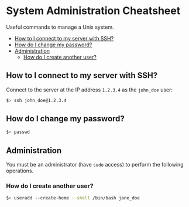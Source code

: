 # System Administration Cheatsheet

Useful commands to manage a Unix system.

<!-- START doctoc generated TOC please keep comment here to allow auto update -->
<!-- DON'T EDIT THIS SECTION, INSTEAD RE-RUN doctoc TO UPDATE -->


- [How to I connect to my server with SSH?](#how-to-i-connect-to-my-server-with-ssh)
- [How do I change my password?](#how-do-i-change-my-password)
- [Administration](#administration)
  - [How do I create another user?](#how-do-i-create-another-user)

<!-- END doctoc generated TOC please keep comment here to allow auto update -->



## How to I connect to my server with SSH?

Connect to the server at the IP address `1.2.3.4` as the `john_doe` user:

```bash
$> ssh john_doe@1.2.3.4
```



## How do I change my password?

```bash
$> passwd
```



## Administration

You must be an administrator (have `sudo` access) to perform the following
operations.



### How do I create another user?

```bash
$> useradd --create-home --shell /bin/bash jane_doe
```